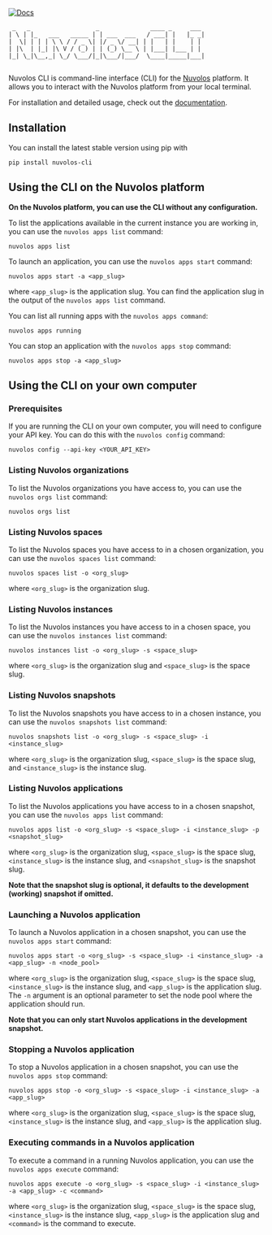 <!-- [![PyPI version](https://img.shields.io/pypi/v/nuvolos-cli)](https://pypi.org/project/nuvolos-cli/)  -->
[![Docs](https://readthedocs.org/projects/nuvolos-cli/badge/)](https://nuvolos-cli.readthedocs.io/en/latest/)
<!-- [![Integration tests](https://github.com/nuvolos-cloud/nuvolos-cli/actions/workflows/integration-test.yaml/badge.svg)](https://github.com/nuvolos-cloud/nuvolos-cli/actions/workflows/integration-test.yaml) -->


```
 _   _                  _              ____ _     ___ 
| \ | |_   ___   _____ | | ___  ___   / ___| |   |_ _|
|  \| | | | \ \ / / _ \| |/ _ \/ __| | |   | |    | | 
| |\  | |_| |\ V / (_) | | (_) \__ \ | |___| |___ | | 
|_| \_|\__,_| \_/ \___/|_|\___/|___/  \____|_____|___|
                                                      
```

Nuvolos CLI is command-line interface (CLI) for the [Nuvolos](https://nuvolos.cloud) platform. It allows you to interact with the Nuvolos platform from your local terminal.

For installation and detailed usage, check out the [documentation](https://nuvolos-cli.readthedocs.io/en/latest/).

## Installation

You can install the latest stable version using pip with

```
pip install nuvolos-cli
```

## Using the CLI on the Nuvolos platform

**On the Nuvolos platform, you can use the CLI without any configuration.**

To list the applications available in the current instance you are working in, you can use the `nuvolos apps list` command:

```
nuvolos apps list
```

To launch an application, you can use the `nuvolos apps start` command:

```
nuvolos apps start -a <app_slug>
```
where `<app_slug>` is the application slug. 
You can find the application slug in the output of the `nuvolos apps list` command.

You can list all running apps with the `nuvolos apps command`:

```
nuvolos apps running
```

You can stop an application with the `nuvolos apps stop` command:

```
nuvolos apps stop -a <app_slug>
```

## Using the CLI on your own computer

### Prerequisites

If you are running the CLI on your own computer, you will need to configure your API key. You can do this with the `nuvolos config` command:

```
nuvolos config --api-key <YOUR_API_KEY>
```

### Listing Nuvolos organizations

To list the Nuvolos organizations you have access to, you can use the `nuvolos orgs list` command:

```
nuvolos orgs list
```

### Listing Nuvolos spaces

To list the Nuvolos spaces you have access to in a chosen organization, you can use the `nuvolos spaces list` command:

```
nuvolos spaces list -o <org_slug>
```

where `<org_slug>` is the organization slug.

### Listing Nuvolos instances

To list the Nuvolos instances you have access to in a chosen space, you can use the `nuvolos instances list` command:

```
nuvolos instances list -o <org_slug> -s <space_slug>
```

where `<org_slug>` is the organization slug and `<space_slug>` is the space slug.

### Listing Nuvolos snapshots

To list the Nuvolos snapshots you have access to in a chosen instance, you can use the `nuvolos snapshots list` command:

```
nuvolos snapshots list -o <org_slug> -s <space_slug> -i <instance_slug>
```

where `<org_slug>` is the organization slug, `<space_slug>` is the space slug, and `<instance_slug>` is the instance slug.

### Listing Nuvolos applications

To list the Nuvolos applications you have access to in a chosen snapshot, you can use the `nuvolos apps list` command:

```
nuvolos apps list -o <org_slug> -s <space_slug> -i <instance_slug> -p <snapshot_slug>
```

where `<org_slug>` is the organization slug, `<space_slug>` is the space slug, `<instance_slug>` is the instance slug, and `<snapshot_slug>` is the snapshot slug.

**Note that the snapshot slug is optional, it defaults to the development (working) snapshot if omitted.**

### Launching a Nuvolos application

To launch a Nuvolos application in a chosen snapshot, you can use the `nuvolos apps start` command:

```
nuvolos apps start -o <org_slug> -s <space_slug> -i <instance_slug> -a <app_slug> -n <node_pool>
```

where `<org_slug>` is the organization slug, `<space_slug>` is the space slug, `<instance_slug>` is the instance slug, and `<app_slug>` is the application slug.
The `-n` argument is an optional parameter to set the node pool where the application should run.

**Note that you can only start Nuvolos applications in the development snapshot.**

### Stopping a Nuvolos application

To stop a Nuvolos application in a chosen snapshot, you can use the `nuvolos apps stop` command:

```
nuvolos apps stop -o <org_slug> -s <space_slug> -i <instance_slug> -a <app_slug>
```

where `<org_slug>` is the organization slug, `<space_slug>` is the space slug, `<instance_slug>` is the instance slug, and `<app_slug>` is the application slug.

### Executing commands in a Nuvolos application

To execute a command in a running Nuvolos application, you can use the `nuvolos apps execute` command:
```
nuvolos apps execute -o <org_slug> -s <space_slug> -i <instance_slug> -a <app_slug> -c <command>
```
where `<org_slug>` is the organization slug, `<space_slug>` is the space slug, `<instance_slug>` is the instance slug, `<app_slug>` 
is the application slug and `<command>` is the command to execute.



